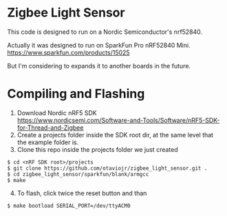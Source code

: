 # Zigbee Light Sensor

This code is designed to run on a Nordic Semiconductor's nrf52840. 

Actually it was designed to run on SparkFun Pro nRF52840 Mini.\
https://www.sparkfun.com/products/15025

But I'm considering to expands it to another boards in the future.

# Compiling and Flashing

1. Download Nordic nRF5 SDK\
https://www.nordicsemi.com/Software-and-Tools/Software/nRF5-SDK-for-Thread-and-Zigbee
2. Create a projects folder inside the SDK root dir, at the same level that the example folder is.
3. Clone this repo inside the projects folder we just created
```
$ cd <nRF SDK root>/projects
$ git clone https://github.com/otaviojr/zigbee_light_sensor.git .
$ cd zigbee_light_sensor/sparkfun/blank/armgcc
$ make
```
4. To flash, click twice the reset button and than

```
$ make bootload SERIAL_PORT=/dev/ttyACM0 
```
